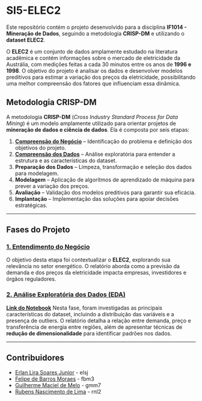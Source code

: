 # **SI5-ELEC2**  

Este repositório contém o projeto desenvolvido para a disciplina **IF1014 - Mineração de Dados**, seguindo a metodologia **CRISP-DM** e utilizando o **dataset ELEC2**.  

O **ELEC2** é um conjunto de dados amplamente estudado na literatura acadêmica e contém informações sobre o mercado de eletricidade da Austrália, com medições feitas a cada 30 minutos entre os anos de **1996 e 1998**. O objetivo do projeto é analisar os dados e desenvolver modelos preditivos para estimar a variação dos preços da eletricidade, possibilitando uma melhor compreensão dos fatores que influenciam essa dinâmica.  

## **Metodologia CRISP-DM**  

A metodologia **CRISP-DM** (*Cross Industry Standard Process for Data Mining*) é um modelo amplamente utilizado para orientar projetos de **mineração de dados e ciência de dados**. Ela é composta por seis etapas:  

1. **[Compreensão do Negócio](#1-entendimento-do-negócio)** – Identificação do problema e definição dos objetivos do projeto.  
2. **[Compreensão dos Dados](#2-análise-exploratória-dos-dados-eda)** – Análise exploratória para entender a estrutura e as características do dataset.  
3. **Preparação dos Dados** – Limpeza, transformação e seleção dos dados para modelagem.  
4. **Modelagem** – Aplicação de algoritmos de aprendizado de máquina para prever a variação dos preços.  
5. **Avaliação** – Validação dos modelos preditivos para garantir sua eficácia.  
6. **Implantação** – Implementação das soluções para apoiar decisões estratégicas.  

---

## **Fases do Projeto**  

### **[1. Entendimento do Negócio](./docs/1%20-%20Entendimento%20do%20Negócio.md)**  
O objetivo desta etapa foi contextualizar o **ELEC2**, explorando sua relevância no setor energético. O relatório aborda como a previsão da demanda e dos preços da eletricidade impacta empresas, investidores e órgãos reguladores.  

### **[2. Análise Exploratória dos Dados (EDA)](link_documento)**  
**[Link do Notebook](./notebooks/02%20-%20Compreenção%20dos%20Dados.ipynb)**
Nesta fase, foram investigadas as principais características do dataset, incluindo a distribuição das variáveis e a presença de outliers. O relatório detalha a relação entre demanda, preço e transferência de energia entre regiões, além de apresentar técnicas de **redução de dimensionalidade** para identificar padrões nos dados.  

---

## **Contribuidores**  
- [Erlan Lira Soares Junior](https://github.com/erlanliraa)  - elsj
- [Felipe de Barros Moraes](https://github.com/FelipeMoraes03) - fbm3
- [Guilherme Maciel de Melo](https://github.com/GuilhermeMaciel75) - gmm7
- [Rubens Nascimento de Lima](https://github.com/rubdelima) - rnl2